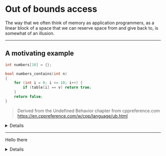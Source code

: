# Out of bounds access

The way that we often think of memory as application programmers, as a linear
block of a space that we can reserve space from and give back to, is somewhat of
an illusion.

---

## A motivating example

```cpp
int numbers[10] = {};

bool numbers_contains(int n)
{
    for (int i = 0; i <= 10; i++) {
        if (table[i] == v) return true;
    }
    return false;
}
```

> Derived from the Undefined Behavior chapter from cppreference.com
> <https://en.cppreference.com/w/cpp/language/ub.html>

<details>

The `numbers` array contains no members, and therefore should be false for all
inputs. However, gcc13 with -O2 optimizes this code to ensure that it returns
true for all cases.

```asm
numbers_contains(int):
        mov     eax, 1
        ret
numbers:
        .zero   16
```

</details>

---

Hello there

<details>

More details

</details>
